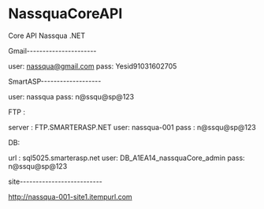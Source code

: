 # NassquaCoreAPI
Core API Nassqua .NET

Gmail----------------------

user: nassqua@gmail.com
pass: Yesid91031602705

SmartASP-------------------

user: nassqua
pass: n@ssqu@sp@123


FTP :

server : FTP.SMARTERASP.NET
user: nassqua-001
pass : n@ssqu@sp@123

DB:

url : sql5025.smarterasp.net
user: DB_A1EA14_nassquaCore_admin
pass: n@ssqu@sp@123

site--------------------------

http://nassqua-001-site1.itempurl.com
